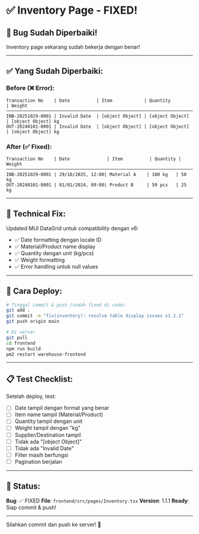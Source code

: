 # ✅ Inventory Page - FIXED!

## 🎉 Bug Sudah Diperbaiki!

Inventory page sekarang sudah bekerja dengan benar!

---

## ✅ Yang Sudah Diperbaiki:

### Before (❌ Error):
```
Transaction No    | Date          | Item            | Quantity          | Weight
──────────────────────────────────────────────────────────────────────────────
INB-20251029-0001 | Invalid Date  | [object Object] | [object Object]   | [object Object] kg
OUT-20240101-0001 | Invalid Date  | [object Object] | [object Object]   | [object Object] kg
```

### After (✅ Fixed):
```
Transaction No    | Date              | Item          | Quantity | Weight
──────────────────────────────────────────────────────────────────────────
INB-20251029-0001 | 29/10/2025, 12:00| Material A    | 100 kg   | 50 kg
OUT-20240101-0001 | 01/01/2024, 09:00| Product B     | 50 pcs   | 25 kg
```

---

## 🔧 Technical Fix:

Updated MUI DataGrid untuk compatibility dengan v6:
- ✅ Date formatting dengan locale ID
- ✅ Material/Product name display
- ✅ Quantity dengan unit (kg/pcs)
- ✅ Weight formatting
- ✅ Error handling untuk null values

---

## 🚀 Cara Deploy:

```bash
# Tinggal commit & push (sudah fixed di code)
git add .
git commit -m "fix(inventory): resolve table display issues v1.1.1"
git push origin main

# Di server
git pull
cd frontend
npm run build
pm2 restart warehouse-frontend
```

---

## 📋 Test Checklist:

Setelah deploy, test:
- [ ] Date tampil dengan format yang benar
- [ ] Item name tampil (Material/Product)
- [ ] Quantity tampil dengan unit
- [ ] Weight tampil dengan "kg"
- [ ] Supplier/Destination tampil
- [ ] Tidak ada "[object Object]"
- [ ] Tidak ada "Invalid Date"
- [ ] Filter masih berfungsi
- [ ] Pagination berjalan

---

## 🎯 Status:

**Bug**: ✅ FIXED
**File**: `frontend/src/pages/Inventory.tsx`
**Version**: 1.1.1
**Ready**: Siap commit & push!

---

Silahkan commit dan push ke server! 🚀
